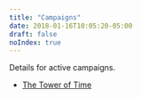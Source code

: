 ```yaml
---
title: "Campaigns"
date: 2018-01-16T10:05:20-05:00
draft: false
noIndex: true
---
```


Details for active campaigns.

- [The Tower of Time](/campaigns/new-years-tower/)